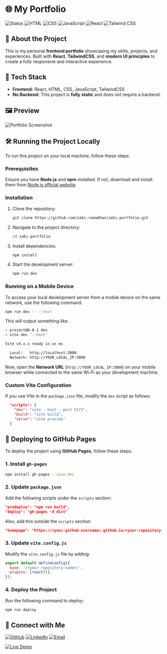 # 🌐 My Portfolio

![Status](https://img.shields.io/badge/Status-Active-brightgreen?style=for-the-badge)  ![HTML](https://img.shields.io/badge/HTML5-%23E34F26.svg?style=for-the-badge&logo=html5&logoColor=white)  ![CSS](https://img.shields.io/badge/CSS3-%231572B6.svg?style=for-the-badge&logo=css3&logoColor=white)  ![JavaScript](https://img.shields.io/badge/JavaScript-%23F7DF1E.svg?style=for-the-badge&logo=javascript&logoColor=black)  ![React](https://img.shields.io/badge/React-%2361DAFB.svg?style=for-the-badge&logo=react&logoColor=black)  ![Tailwind CSS](https://img.shields.io/badge/TailwindCSS-%2338B2AC.svg?style=for-the-badge&logo=tailwind-css&logoColor=white)  

## 🚀 About the Project  
This is my personal **frontend portfolio** showcasing my skills, projects, and experiences. Built with **React**, **TailwindCSS**, and **modern UI principles** to create a fully responsive and interactive experience.  

## 📂 Tech Stack  
- **Frontend:** React, HTML, CSS, JavaScript, TailwindCSS  
- **No Backend:** This project is **fully static** and does not require a backend.  

## 🖼️ Preview  
![Portfolio Screenshot](https://i.postimg.cc/2yddkkSR/image.png)  

## 🛠 Running the Project Locally  
To run this project on your local machine, follow these steps:

### Prerequisites  
Ensure you have **Node.js** and **npm** installed. If not, download and install them from [Node.js official website](https://nodejs.org/).

### Installation  
1. Clone the repository:
   ```sh
   git clone https://github.com/zaki-ramadhan/zaki-portfolio.git
   ```
2. Navigate to the project directory:
   ```sh
   cd zaki-portfolio
   ```
3. Install dependencies:
   ```sh
   npm install
   ```
4. Start the development server:
   ```sh
   npm run dev
   ```

### Running on a Mobile Device  
To access your local development server from a mobile device on the same network, use the following command:
```sh
npm run dev -- --host
```
This will output something like:
```sh
> project@0.0.1 dev
> vite dev "--host"

Vite v4.x.x ready in xx ms

  Local:   http://localhost:3000
  Network: http://YOUR_LOCAL_IP:3000
```
Now, open the **Network URL** (`http://YOUR_LOCAL_IP:3000`) on your mobile browser while connected to the same Wi-Fi as your development machine.

### Custom Vite Configuration  
If you use Vite in the `package.json` file, modify the `dev` script as follows:
```json
  "scripts": {
    "dev": "vite --host --port 5173",
    "build": "vite build",
    "serve": "vite preview"
  }
```

## 💾 Deploying to GitHub Pages  
To deploy the project using **GitHub Pages**, follow these steps:

### 1. Install `gh-pages`
```sh
npm install gh-pages --save-dev
```

### 2. Update `package.json`
Add the following scripts under the `scripts` section:
```json
"predeploy": "npm run build",
"deploy": "gh-pages -d dist"
```
Also, add this outside the `scripts` section:
```json
"homepage": "https://<your-github-username>.github.io/<your-repository-name>/"
```

### 3. Update `vite.config.js`
Modify the `vite.config.js` file by adding:
```js
export default defineConfig({
  base: '/<your-repository-name>/',
  plugins: [react()],
});
```

### 4. Deploy the Project
Run the following command to deploy:
```sh
npm run deploy
```

## 📩 Connect with Me  
[![GitHub](https://img.shields.io/badge/GitHub-%23121011.svg?style=for-the-badge&logo=github&logoColor=white)](https://github.com/zaki-ramadhan)  [![LinkedIn](https://img.shields.io/badge/LinkedIn-%230A66C2.svg?style=for-the-badge&logo=linkedin&logoColor=white)](https://linkedin.com/in/zaki-ramadhan)  [![Email](https://img.shields.io/badge/Email-%23D14836.svg?style=for-the-badge&logo=gmail&logoColor=white)](mailto:your.email@example.com)  

[![Live Demo](https://img.shields.io/badge/🚀%20Live%20Demo-Click%20Here-blue?style=for-the-badge)](https://zaki-ramadhan.github.io/zaki-portfolio/)

